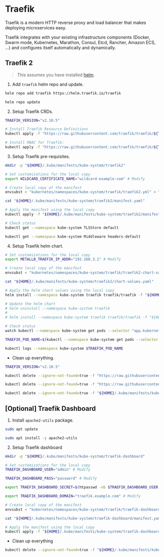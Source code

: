 # Traefik

Traefik is a modern HTTP reverse proxy and load balancer that makes deploying microservices easy.

Traefik integrates with your existing infrastructure components (Docker, Swarm mode, Kubernetes, Marathon, Consul, Etcd, Rancher, Amazon ECS, ...) and configures itself automatically and dynamically.

## Traefik 2

> This assumes you have installed [helm](../linux/shared/scripts/helm-install.sh).

1. Add `traefik` helm repo and update.

```sh
helm repo add traefik https://helm.traefik.io/traefik

helm repo update
```

2. Setup Traefik CRDs.

```sh
TRAEFIK_VERSION="v2.10.5"

# Install Traefik Resource Definitions
kubectl apply -f "https://raw.githubusercontent.com/traefik/traefik/${TRAEFIK_VERSION}/docs/content/reference/dynamic-configuration/kubernetes-crd-definition-v1.yml"

# Install RBAC for Traefik:
kubectl apply -f "https://raw.githubusercontent.com/traefik/traefik/${TRAEFIK_VERSION}/docs/content/reference/dynamic-configuration/kubernetes-crd-rbac.yml"
```

3. Setup Traefik pre-requisites.

```sh
mkdir -p "${HOME}/.kube/manifests/kube-system/traefik2"

# Set customizations for the local copy
export WILDCARD_CERTIFICATE_NAME="wildcard-example-com" # Modify

# Create local copy of the manifest
envsubst < "kubernetes/namespaces/kube-system/traefik/traefik2.yml" > "${HOME}/.kube/manifests/kube-system/traefik2/manifest.yaml"

cat "${HOME}/.kube/manifests/kube-system/traefik2/manifest.yaml"

# Apply the manifest using the local copy
kubectl apply -f "${HOME}/.kube/manifests/kube-system/traefik2/manifest.yaml"

# Check status
kubectl get --namespace kube-system TLSStore default

kubectl get --namespace kube-system Middleware headers-default
```

4. Setup Traefik helm chart.

```sh
# Set customizations for the local copy
export METALLB_TRAEFIK_IP_ADDR="192.168.3.1" # Modify

# Create local copy of the manifest
envsubst < "kubernetes/namespaces/kube-system/traefik/traefik2-chart-values.yml" > "${HOME}/.kube/manifests/kube-system/traefik2/chart-values.yaml"

cat "${HOME}/.kube/manifests/kube-system/traefik2/chart-values.yaml"

# Apply the helm chart values using the local copy
helm install --namespace kube-system traefik traefik/traefik -f "${HOME}/.kube/manifests/kube-system/traefik2/chart-values.yaml"

# Update the helm chart
# helm uninstall --namespace kube-system traefik
#
# helm install --namespace kube-system traefik traefik/traefik -f "${HOME}/.kube/manifests/kube-system/traefik2/chart-values.yaml"

# Check status
watch kubectl --namespace kube-system get pods --selector "app.kubernetes.io/name=traefik"

TRAEFIK_POD_NAME=$(kubectl --namespace kube-system get pods --selector "app.kubernetes.io/name=traefik" --output=name)

kubectl logs --namespace kube-system $TRAEFIK_POD_NAME
```

* Clean up everything.

```sh
TRAEFIK_VERSION="v2.10.5"

kubectl delete --ignore-not-found=true -f "https://raw.githubusercontent.com/traefik/traefik/${TRAEFIK_VERSION}/docs/content/reference/dynamic-configuration/kubernetes-crd-definition-v1.yml"

kubectl delete --ignore-not-found=true -f "https://raw.githubusercontent.com/traefik/traefik/${TRAEFIK_VERSION}/docs/content/reference/dynamic-configuration/kubernetes-crd-rbac.yml"

kubectl delete --ignore-not-found=true -f "${HOME}/.kube/manifests/kube-system/traefik2/manifest.yaml"
```

## [Optional] Traefik Dashboard

1. Install `apache2-utils` package.

```sh
sudo apt update

sudo apt install -y apache2-utils
```

2. Setup Traefik dashboard

```sh
mkdir -p "${HOME}/.kube/manifests/kube-system/traefik-dashboard"

# Set customizations for the local copy
TRAEFIK_DASHBOARD_USER="admin" # Modify

TRAEFIK_DASHBOARD_PASS="password" # Modify

export TRAEFIK_DASHBOARD_SECRET=$(htpasswd -nb $TRAEFIK_DASHBOARD_USER $TRAEFIK_DASHBOARD_PASS | openssl base64)

export TRAEFIK_DASHBOARD_DOMAIN="traefik.example.com" # Modify

# Create local copy of the manifest
envsubst < "kubernetes/namespaces/kube-system/traefik/traefik-dashboard.yml" > "${HOME}/.kube/manifests/kube-system/traefik-dashboard/manifest.yaml"

cat "${HOME}/.kube/manifests/kube-system/traefik-dashboard/manifest.yaml"

# Apply the manifest using the local copy
kubectl apply -f "${HOME}/.kube/manifests/kube-system/traefik-dashboard/manifest.yaml"
```

* Clean up everything

```sh
kubectl delete --ignore-not-found=true -f "${HOME}/.kube/manifests/kube-system/traefik-dashboard/manifest.yaml"
```
